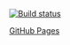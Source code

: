 [![Build status](https://ci.appveyor.com/api/projects/status/uf3dlajw450kos8r?svg=true)](https://ci.appveyor.com/project/MissarvaT/ahj-5-1)

[GitHub Pages](https://missarvat.github.io/ahj-5.1/)
